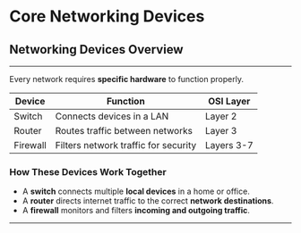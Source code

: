 # Core Networking Devices

## Networking Devices Overview
---
Every network requires **specific hardware** to function properly.

<table class="notesTable">
    <thead>
        <tr class="tableHeader">
            <th class="tableCellHeader">Device</th>
            <th class="tableCellHeader">Function</th>
            <th class="tableCellHeader">OSI Layer</th>
        </tr>
    </thead>
    <tbody>
        <tr class="tableRow">
            <td class="tableCell">Switch</td>
            <td class="tableCell">Connects devices in a LAN</td>
            <td class="tableCell">Layer 2</td>
        </tr>
        <tr class="tableRow">
            <td class="tableCell">Router</td>
            <td class="tableCell">Routes traffic between networks</td>
            <td class="tableCell">Layer 3</td>
        </tr>
        <tr class="tableRow">
            <td class="tableCell">Firewall</td>
            <td class="tableCell">Filters network traffic for security</td>
            <td class="tableCell">Layers 3-7</td>
        </tr>
    </tbody>
</table>

### **How These Devices Work Together**
- A **switch** connects multiple **local devices** in a home or office.
- A **router** directs internet traffic to the correct **network destinations**.
- A **firewall** monitors and filters **incoming and outgoing traffic**.

---
